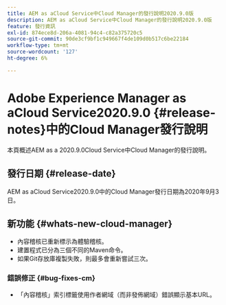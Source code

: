 ```yaml
---
title: AEM as aCloud Service中Cloud Manager的發行說明2020.9.0版
description: AEM as aCloud Service中Cloud Manager的發行說明2020.9.0版
feature: 發行資訊
exl-id: 874ece8d-206a-4081-94c4-c82a375720c5
source-git-commit: 90de3cf9bf1c949667f4de109d0b517c6be22184
workflow-type: tm+mt
source-wordcount: '127'
ht-degree: 6%

---
```


# Adobe Experience Manager as aCloud Service2020.9.0 {#release-notes}中的Cloud Manager發行說明

本頁概述AEM as a 2020.9.0Cloud Service中Cloud Manager的發行說明。

## 發行日期 {#release-date}

AEM as aCloud Service2020.9.0中的Cloud Manager發行日期為2020年9月3日。

## 新功能 {#whats-new-cloud-manager}

* 內容稽核已重新標示為體驗稽核。
* 建置程式已分為三個不同的Maven命令。
* 如果Git存放庫複製失敗，則最多會重新嘗試三次。

### 錯誤修正 {#bug-fixes-cm}

* 「內容稽核」索引標籤使用作者網域（而非發佈網域）錯誤顯示基本URL。
